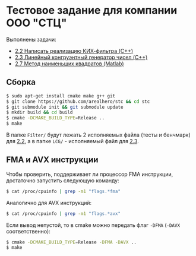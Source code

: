 # Тестовое задание для компании ООО "СТЦ"

Выполнены задачи:
* [2.2	Написать реализацию КИХ-фильтра (C++)](Filter/)
* [2.3	Линейный конгруэнтный генератор чисел (C++)](LCG/)
* [2.7	Метод наименьших квадратов (Matlab)](LeastSquares)

## Сборка

```sh
$ sudo apt-get install cmake make g++ git
$ git clone https://github.com/arealhero/stc && cd stc
$ git submodule init && git submodule update
$ mkdir build && cd build
$ cmake -DCMAKE_BUILD_TYPE=Release ..
$ make
```

В папке `Filter/` будут лежать 2 исполняемых файла (тесты и бенчмарк) для [2.2](Filter/), а в папке `LCG/` - исполняемый файл для [2.3](LCG/).

## FMA и AVX инструкции

Чтобы проверить, поддерживает ли процессор FMA инструкции, достаточно запустить следующую команду:

```sh
$ cat /proc/cpuinfo | grep -m1 "flags.*fma"
```

Аналогично для AVX инструкций:

```sh
$ cat /proc/cpuinfo | grep -m1 "flags.*avx"
```

Если вывод непустой, то в cmake можно передать флаг `-DFMA` (`-DAVX` соответственно):

```sh
$ cmake -DCMAKE_BUILD_TYPE=Release -DFMA -DAVX ..
$ make
```

